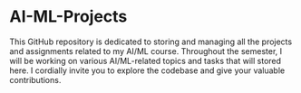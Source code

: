 # AI-ML-Projects
This GitHub repository is dedicated to storing and managing all the projects and assignments related to my AI/ML course. Throughout the semester, I will be working on various AI/ML-related topics and tasks that will stored here.  I cordially invite you to explore the codebase and give your valuable contributions.
